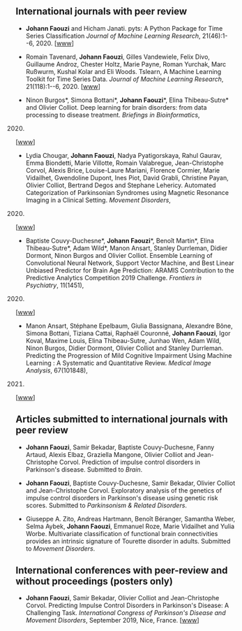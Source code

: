 ## International journals with peer review

* **Johann Faouzi** and Hicham Janati.
pyts: A Python Package for Time Series Classification
*Journal of Machine Learning Research*, 21(46):1--6, 2020.
<a href="https://jmlr.org/papers/volume21/19-763/19-763.pdf"><i class="fa fa-file-pdf-o fa-1x"></i></a>
[[www](https://jmlr.org/papers/v21/19-763.html)]

* Romain Tavenard, **Johann Faouzi**, Gilles Vandewiele, Felix Divo, Guillaume Androz, Chester Holtz, Marie Payne, Roman Yurchak, Marc Ru&#223;wurm, Kushal Kolar and Eli Woods.
Tslearn, A Machine Learning Toolkit for Time Series Data.
*Journal of Machine Learning Research*,
21(118):1--6, 2020.
<a href="https://www.jmlr.org/papers/volume21/20-091/20-091.pdf"><i class="fa fa-file-pdf-o fa-1x"></i></a>
[[www](https://www.jmlr.org/papers/v21/20-091.html)]

* Ninon Burgos\*, Simona Bottani\*, **Johann Faouzi**\*, Elina Thibeau-Sutre\* and Olivier Colliot.
Deep learning for brain disorders: from data processing to disease treatment.
*Briefings in Bioinformatics*,
2020.
[[www](https://academic.oup.com/bib/advance-article-abstract/doi/10.1093/bib/bbaa310/6034041?redirectedFrom=fulltext)]

* Lydia Chougar, **Johann Faouzi**, Nadya Pyatigorskaya, Rahul Gaurav, Emma Biondetti, Marie Villotte, Romain Valabregue, Jean-Christophe Corvol, Alexis Brice, Louise-Laure Mariani, Florence Cormier, Marie Vidailhet, Gwendoline Dupont, Ines Piot, David Grabli, Christine Payan, Olivier Colliot, Bertrand Degos and Stephane Lehericy.
Automated Categorization of Parkinsonian Syndromes using Magnetic Resonance Imaging in a Clinical Setting.
*Movement Disorders*,
2020.
[[www](https://onlinelibrary.wiley.com/doi/10.1002/mds.28348)]

* Baptiste Couvy-Duchesne\*, **Johann Faouzi**\*, Benoît Martin\*, Elina Thibeau-Sutre\*, Adam Wild\*, Manon Ansart, Stanley Durrleman, Didier Dormont, Ninon Burgos and Olivier Colliot.
Ensemble Learning of Convolutional Neural Network, Support Vector Machine, and Best Linear Unbiased Predictor for Brain Age Prediction: ARAMIS Contribution to the Predictive Analytics Competition 2019 Challenge.
*Frontiers in Psychiatry*,
11(1451),
2020.
[[www](https://www.frontiersin.org/articles/10.3389/fpsyt.2020.593336/full)]

* Manon Ansart, Stéphane Epelbaum, Giulia Bassignana, Alexandre Bône, Simona Bottani, Tiziana Cattai, Raphaël Couronné, **Johann Faouzi**, Igor Koval, Maxime Louis, Elina Thibeau-Sutre, Junhao Wen, Adam Wild, Ninon Burgos, Didier Dormont, Olivier Colliot and Stanley Durrleman.
Predicting the Progression of Mild Cognitive Impairment Using Machine Learning : A Systematic and Quantitative Review.
*Medical Image Analysis*,
67(101848),
2021.
[[www](https://doi.org/10.1016/j.media.2020.101848)]


## Articles submitted to international journals with peer review

* **Johann Faouzi**, Samir Bekadar, Baptiste Couvy-Duchesne, Fanny Artaud, Alexis Elbaz, Graziella Mangone, Olivier Colliot and Jean-Christophe Corvol.
Prediction of impulse control disorders in Parkinson's disease.
Submitted to *Brain*.

* **Johann Faouzi**, Baptiste Couvy-Duchesne, Samir Bekadar, Olivier Colliot and Jean-Christophe Corvol.
Exploratory analysis of the genetics of impulse control disorders in Parkinson's disease using genetic risk scores.
Submitted to *Parkinsonism & Related Disorders*.

* Giuseppe A. Zito, Andreas Hartmann, Benoît Béranger, Samantha Weber, Selma Aybek, **Johann Faouzi**, Emmanuel Roze, Marie Vidailhet and Yulia Worbe.
Multivariate classification of functional brain connectivities provides an intrinsic signature of Tourette disorder in adults.
Submitted to *Movement Disorders*.


## International conferences with peer-review and without proceedings (posters only)

* **Johann Faouzi**, Samir Bekadar, Olivier Colliot and Jean-Christophe Corvol.
Predicting Impulse Control Disorders in Parkinson's Disease: A Challenging Task.
*International Congress of Parkinson's Disease and Movement Disorders*,
September 2019, Nice, France.
<a href="https://hal.inria.fr/hal-02315533/document"><i class="fa fa-file-pdf-o fa-1x"></i></a>
[[www](https://hal.inria.fr/hal-02315533)]
